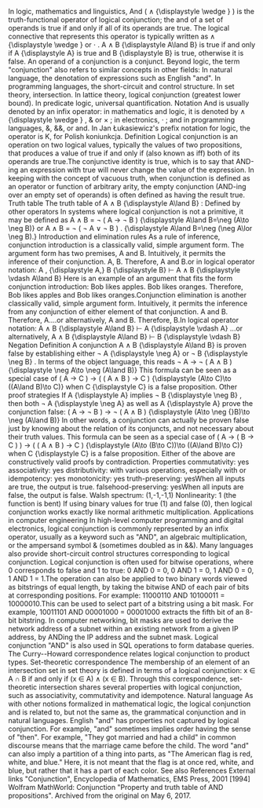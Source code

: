 In logic, mathematics and linguistics, And ( ∧ {\\displaystyle \\wedge }
) is the truth-functional operator of logical conjunction; the and of a
set of operands is true if and only if all of its operands are true. The
logical connective that represents this operator is typically written as
∧ {\\displaystyle \\wedge } or ⋅ . A ∧ B {\\displaystyle A\\land B} is
true if and only if A {\\displaystyle A} is true and B {\\displaystyle
B} is true, otherwise it is false. An operand of a conjunction is a
conjunct. Beyond logic, the term \"conjunction\" also refers to similar
concepts in other fields: In natural language, the denotation of
expressions such as English \"and\". In programming languages, the
short-circuit and control structure. In set theory, intersection. In
lattice theory, logical conjunction (greatest lower bound). In predicate
logic, universal quantification. Notation And is usually denoted by an
infix operator: in mathematics and logic, it is denoted by ∧
{\\displaystyle \\wedge } , & or × ; in electronics, ⋅ ; and in
programming languages, &, &&, or and. In Jan Łukasiewicz\'s prefix
notation for logic, the operator is K, for Polish koniunkcja. Definition
Logical conjunction is an operation on two logical values, typically the
values of two propositions, that produces a value of true if and only if
(also known as iff) both of its operands are true.The conjunctive
identity is true, which is to say that AND-ing an expression with true
will never change the value of the expression. In keeping with the
concept of vacuous truth, when conjunction is defined as an operator or
function of arbitrary arity, the empty conjunction (AND-ing over an
empty set of operands) is often defined as having the result true. Truth
table The truth table of A ∧ B {\\displaystyle A\\land B} : Defined by
other operators In systems where logical conjunction is not a primitive,
it may be defined as A ∧ B = ¬ ( A → ¬ B ) {\\displaystyle A\\land
B=\\neg (A\\to \\neg B)} or A ∧ B = ¬ ( ¬ A ∨ ¬ B ) . {\\displaystyle
A\\land B=\\neg (\\neg A\\lor \\neg B).} Introduction and elimination
rules As a rule of inference, conjunction introduction is a classically
valid, simple argument form. The argument form has two premises, A and
B. Intuitively, it permits the inference of their conjunction. A, B.
Therefore, A and B.or in logical operator notation: A , {\\displaystyle
A,} B {\\displaystyle B} ⊢ A ∧ B {\\displaystyle \\vdash A\\land B} Here
is an example of an argument that fits the form conjunction
introduction: Bob likes apples. Bob likes oranges. Therefore, Bob likes
apples and Bob likes oranges.Conjunction elimination is another
classically valid, simple argument form. Intuitively, it permits the
inference from any conjunction of either element of that conjunction. A
and B. Therefore, A\....or alternatively, A and B. Therefore, B.In
logical operator notation: A ∧ B {\\displaystyle A\\land B} ⊢ A
{\\displaystyle \\vdash A} \...or alternatively, A ∧ B {\\displaystyle
A\\land B} ⊢ B {\\displaystyle \\vdash B} Negation Definition A
conjunction A ∧ B {\\displaystyle A\\land B} is proven false by
establishing either ¬ A {\\displaystyle \\neg A} or ¬ B {\\displaystyle
\\neg B} . In terms of the object language, this reads ¬ A → ¬ ( A ∧ B )
{\\displaystyle \\neg A\\to \\neg (A\\land B)} This formula can be seen
as a special case of ( A → C ) → ( ( A ∧ B ) → C ) {\\displaystyle
(A\\to C)\\to ((A\\land B)\\to C)} when C {\\displaystyle C} is a false
proposition. Other proof strategies If A {\\displaystyle A} implies ¬ B
{\\displaystyle \\neg B} , then both ¬ A {\\displaystyle \\neg A} as
well as A {\\displaystyle A} prove the conjunction false: ( A → ¬ B ) →
¬ ( A ∧ B ) {\\displaystyle (A\\to \\neg {}B)\\to \\neg (A\\land B)} In
other words, a conjunction can actually be proven false just by knowing
about the relation of its conjuncts, and not necessary about their truth
values. This formula can be seen as a special case of ( A → ( B → C ) )
→ ( ( A ∧ B ) → C ) {\\displaystyle (A\\to (B\\to C))\\to ((A\\land
B)\\to C)} when C {\\displaystyle C} is a false proposition. Either of
the above are constructively valid proofs by contradiction. Properties
commutativity: yes associativity: yes distributivity: with various
operations, especially with or idempotency: yes monotonicity: yes
truth-preserving: yesWhen all inputs are true, the output is true.
falsehood-preserving: yesWhen all inputs are false, the output is false.
Walsh spectrum: (1,-1,-1,1) Nonlinearity: 1 (the function is bent) If
using binary values for true (1) and false (0), then logical conjunction
works exactly like normal arithmetic multiplication. Applications in
computer engineering In high-level computer programming and digital
electronics, logical conjunction is commonly represented by an infix
operator, usually as a keyword such as \"AND\", an algebraic
multiplication, or the ampersand symbol & (sometimes doubled as in &&).
Many languages also provide short-circuit control structures
corresponding to logical conjunction. Logical conjunction is often used
for bitwise operations, where 0 corresponds to false and 1 to true: 0
AND 0 = 0, 0 AND 1 = 0, 1 AND 0 = 0, 1 AND 1 = 1.The operation can also
be applied to two binary words viewed as bitstrings of equal length, by
taking the bitwise AND of each pair of bits at corresponding positions.
For example: 11000110 AND 10100011 = 10000010.This can be used to select
part of a bitstring using a bit mask. For example, 10011101 AND 00001000
= 00001000 extracts the fifth bit of an 8-bit bitstring. In computer
networking, bit masks are used to derive the network address of a subnet
within an existing network from a given IP address, by ANDing the IP
address and the subnet mask. Logical conjunction \"AND\" is also used in
SQL operations to form database queries. The Curry--Howard
correspondence relates logical conjunction to product types.
Set-theoretic correspondence The membership of an element of an
intersection set in set theory is defined in terms of a logical
conjunction: x ∈ A ∩ B if and only if (x ∈ A) ∧ (x ∈ B). Through this
correspondence, set-theoretic intersection shares several properties
with logical conjunction, such as associativity, commutativity and
idempotence. Natural language As with other notions formalized in
mathematical logic, the logical conjunction and is related to, but not
the same as, the grammatical conjunction and in natural languages.
English \"and\" has properties not captured by logical conjunction. For
example, \"and\" sometimes implies order having the sense of \"then\".
For example, \"They got married and had a child\" in common discourse
means that the marriage came before the child. The word \"and\" can also
imply a partition of a thing into parts, as \"The American flag is red,
white, and blue.\" Here, it is not meant that the flag is at once red,
white, and blue, but rather that it has a part of each color. See also
References External links \"Conjunction\", Encyclopedia of Mathematics,
EMS Press, 2001 \[1994\] Wolfram MathWorld: Conjunction \"Property and
truth table of AND propositions\". Archived from the original on May 6,
2017.
